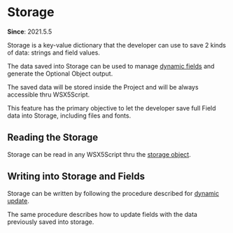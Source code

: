 # Storage
**Since**: 2021.5.5

Storage is a key-value dictionary that the developer can use to save 2 kinds of data: strings and field values.

The data saved into Storage can be used to manage [dynamic fields](dynamic-update-fields.md) and generate the Optional Object output.

The saved data will be stored inside the Project and will be always accessible thru WSX5Script.

This feature has the primary objective to let the developer save full Field data into Storage, including files and fonts.

## Reading the Storage
Storage can be read in any WSX5Script thru the [storage object](wsx5-script.md#storage).

## Writing into Storage and Fields
Storage can be written by following the procedure described for [dynamic update](dynamic-update-fields.md).

The same procedure describes how to update fields with the data previously saved into storage.
